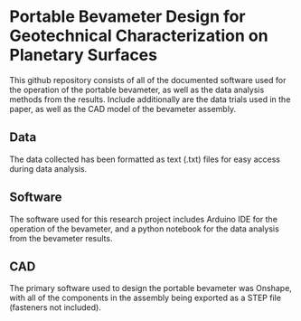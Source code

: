 ﻿# Portable Bevameter Design for Geotechnical Characterization on Planetary Surfaces
This github repository consists of all of the documented software used for the operation of the portable bevameter, as well as the data analysis methods from the results.  Include additionally are the data trials used in the paper, as well as the CAD model of the bevameter assembly.
## Data
The data collected has been formatted as text (.txt) files for easy access during data analysis.
## Software
The software used for this research project includes Arduino IDE for the operation of the bevameter, and a python notebook for the data analysis from the bevameter results.
## CAD
The primary software used to design the portable bevameter was Onshape, with all of the components in the assembly being exported as a STEP file (fasteners not included).

